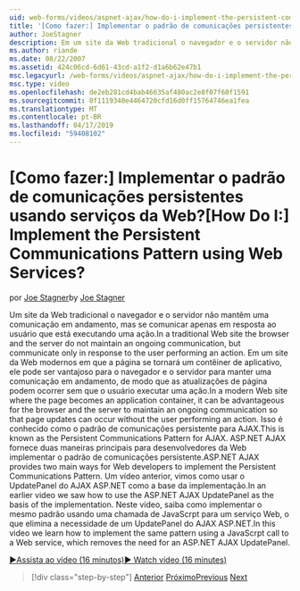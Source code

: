 ```yaml
---
uid: web-forms/videos/aspnet-ajax/how-do-i-implement-the-persistent-communications-pattern-using-web-services
title: '[Como fazer:] Implementar o padrão de comunicações persistentes usando serviços da Web? | Microsoft Docs'
author: JoeStagner
description: Em um site da Web tradicional o navegador e o servidor não mantêm uma comunicação em andamento, mas se comunicar apenas em resposta ao usuário que está executando uma ação...
ms.author: riande
ms.date: 08/22/2007
ms.assetid: 424c06cd-6d61-43cd-a1f2-d1a6b62e47b1
msc.legacyurl: /web-forms/videos/aspnet-ajax/how-do-i-implement-the-persistent-communications-pattern-using-web-services
msc.type: video
ms.openlocfilehash: de2eb281cd4bab46635af480ac2e8f07f60f1591
ms.sourcegitcommit: 0f1119340e4464720cfd16d0ff15764746ea1fea
ms.translationtype: MT
ms.contentlocale: pt-BR
ms.lasthandoff: 04/17/2019
ms.locfileid: "59408102"
---
```

# <a name="how-do-i-implement-the-persistent-communications-pattern-using-web-services"></a><span data-ttu-id="c3197-104">[Como fazer:] Implementar o padrão de comunicações persistentes usando serviços da Web?</span><span class="sxs-lookup"><span data-stu-id="c3197-104">[How Do I:] Implement the Persistent Communications Pattern using Web Services?</span></span>

<span data-ttu-id="c3197-105">por [Joe Stagner](https://github.com/JoeStagner)</span><span class="sxs-lookup"><span data-stu-id="c3197-105">by [Joe Stagner](https://github.com/JoeStagner)</span></span>

<span data-ttu-id="c3197-106">Um site da Web tradicional o navegador e o servidor não mantêm uma comunicação em andamento, mas se comunicar apenas em resposta ao usuário que está executando uma ação.</span><span class="sxs-lookup"><span data-stu-id="c3197-106">In a traditional Web site the browser and the server do not maintain an ongoing communication, but communicate only in response to the user performing an action.</span></span> <span data-ttu-id="c3197-107">Em um site da Web modernos em que a página se tornará um contêiner de aplicativo, ele pode ser vantajoso para o navegador e o servidor para manter uma comunicação em andamento, de modo que as atualizações de página podem ocorrer sem que o usuário executar uma ação.</span><span class="sxs-lookup"><span data-stu-id="c3197-107">In a modern Web site where the page becomes an application container, it can be advantageous for the browser and the server to maintain an ongoing communication so that page updates can occur without the user performing an action.</span></span> <span data-ttu-id="c3197-108">Isso é conhecido como o padrão de comunicações persistente para AJAX.</span><span class="sxs-lookup"><span data-stu-id="c3197-108">This is known as the Persistent Communications Pattern for AJAX.</span></span> <span data-ttu-id="c3197-109">ASP.NET AJAX fornece duas maneiras principais para desenvolvedores da Web implementar o padrão de comunicações persistente.</span><span class="sxs-lookup"><span data-stu-id="c3197-109">ASP.NET AJAX provides two main ways for Web developers to implement the Persistent Communications Pattern.</span></span> <span data-ttu-id="c3197-110">Um vídeo anterior, vimos como usar o UpdatePanel do AJAX ASP.NET como a base da implementação.</span><span class="sxs-lookup"><span data-stu-id="c3197-110">In an earlier video we saw how to use the ASP.NET AJAX UpdatePanel as the basis of the implementation.</span></span> <span data-ttu-id="c3197-111">Neste vídeo, saiba como implementar o mesmo padrão usando uma chamada de JavaScrpt para um serviço Web, o que elimina a necessidade de um UpdatePanel do AJAX ASP.NET.</span><span class="sxs-lookup"><span data-stu-id="c3197-111">In this video we learn how to implement the same pattern using a JavaScrpt call to a Web service, which removes the need for an ASP.NET AJAX UpdatePanel.</span></span>

[<span data-ttu-id="c3197-112">&#9654;Assista ao vídeo (16 minutos)</span><span class="sxs-lookup"><span data-stu-id="c3197-112">&#9654; Watch video (16 minutes)</span></span>](https://channel9.msdn.com/Blogs/ASP-NET-Site-Videos/how-do-i-implement-the-persistent-communications-pattern-using-web-services)

> [!div class="step-by-step"]
> <span data-ttu-id="c3197-113">[Anterior](how-do-i-localize-an-aspnet-ajax-application.md)
> [Próximo](how-do-i-trigger-an-updatepanel-refresh-from-a-dropdownlist-control.md)</span><span class="sxs-lookup"><span data-stu-id="c3197-113">[Previous](how-do-i-localize-an-aspnet-ajax-application.md)
[Next](how-do-i-trigger-an-updatepanel-refresh-from-a-dropdownlist-control.md)</span></span>
